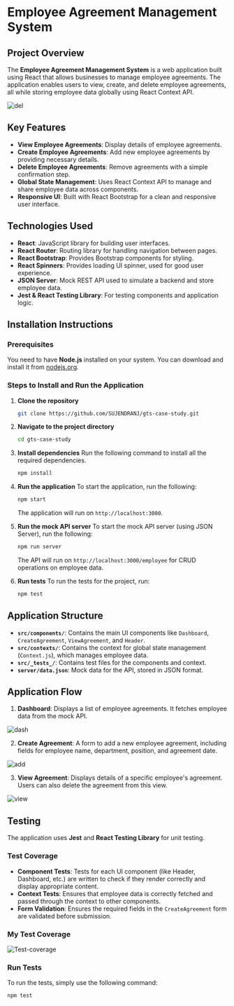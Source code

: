 # Employee Agreement Management System

## Project Overview
The **Employee Agreement Management System** is a web application built using React that allows businesses to manage employee agreements. The application enables users to view, create, and delete employee agreements, all while storing employee data globally using React Context API.

![del](https://github.com/user-attachments/assets/4ba958b0-fdf0-4773-b8a5-9c15cbbc6c9d)

## Key Features
- **View Employee Agreements**: Display details of employee agreements.
- **Create Employee Agreements**: Add new employee agreements by providing necessary details.
- **Delete Employee Agreements**: Remove agreements with a simple confirmation step.
- **Global State Management**: Uses React Context API to manage and share employee data across components.
- **Responsive UI**: Built with React Bootstrap for a clean and responsive user interface.

## Technologies Used
- **React**: JavaScript library for building user interfaces.
- **React Router**: Routing library for handling navigation between pages.
- **React Bootstrap**: Provides Bootstrap components for styling.
- **React Spinners**: Provides loading UI spinner, used for good user experience.
- **JSON Server**: Mock REST API used to simulate a backend and store employee data.
- **Jest & React Testing Library**: For testing components and application logic.
  
## Installation Instructions

### Prerequisites
You need to have **Node.js** installed on your system. You can download and install it from [nodejs.org](https://nodejs.org/).

### Steps to Install and Run the Application
1. **Clone the repository**
    ```bash
    git clone https://github.com/SUJENDRANJ/gts-case-study.git
    ```

2. **Navigate to the project directory**
    ```bash
    cd gts-case-study
    ```

3. **Install dependencies**
    Run the following command to install all the required dependencies.
    ```bash
    npm install
    ```

4. **Run the application**
    To start the application, run the following:
    ```bash
    npm start
    ```
    The application will run on `http://localhost:3000`.

5. **Run the mock API server**
    To start the mock API server (using JSON Server), run the following:
    ```bash
    npm run server
    ```
    The API will run on `http://localhost:3000/employee` for CRUD operations on employee data.

6. **Run tests**
    To run the tests for the project, run:
    ```bash
    npm test
    ```

## Application Structure

- **`src/components/`**: Contains the main UI components like `Dashboard`, `CreateAgreement`, `ViewAgreement`, and `Header`.
- **`src/contexts/`**: Contains the context for global state management (`Context.js`), which manages employee data.
- **`src/_tests_/`**: Contains test files for the components and context.
- **`server/data.json`**: Mock data for the API, stored in JSON format.

## Application Flow

1. **Dashboard**: Displays a list of employee agreements. It fetches employee data from the mock API.

![dash](https://github.com/user-attachments/assets/8dff654e-0525-4b2d-a226-1cf124181d22)

  
2. **Create Agreement**: A form to add a new employee agreement, including fields for employee name, department, position, and agreement date.

![add](https://github.com/user-attachments/assets/78db9bfb-6fca-46c4-94aa-b5a70c5bb853)

3. **View Agreement**: Displays details of a specific employee's agreement. Users can also delete the agreement from this view.
   
![view](https://github.com/user-attachments/assets/e0baa44c-f783-4276-87ad-b45016a6877d)

## Testing
The application uses **Jest** and **React Testing Library** for unit testing.

### Test Coverage
- **Component Tests**: Tests for each UI component (like Header, Dashboard, etc.) are written to check if they render correctly and display appropriate content.
- **Context Tests**: Ensures that employee data is correctly fetched and passed through the context to other components.
- **Form Validation**: Ensures the required fields in the `CreateAgreement` form are validated before submission.

### My Test Coverage
![Test-coverage](https://github.com/user-attachments/assets/54494a5a-d233-4017-bd07-1798b7321b5c)

### Run Tests
To run the tests, simply use the following command:
```bash
npm test
